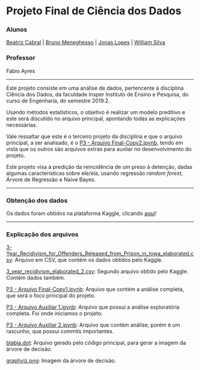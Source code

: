 # Projeto Final de Ciência dos Dados

### Alunos

[Beatriz Cabral](https://github.com/beatrizcf2) | [Bruno Meneghesso](https://github.com/brunomeneghesso) | [Jonas Lopes](https://github.com/JonasLopes19) | [William Silva](https://github.com/williamars)


### Professor 

Fabio Ayres

____________________________________________________________________

Este projeto consiste em uma análise de dados, pertencente à disciplina Ciência dos Dados, da faculdade Insper Instituto de Ensino e Pesquisa, do curso de Engenharia, do semestre 2019.2. 

Usando métodos estatísticos, o objetivo é realizar um modelo preditivo e este será discutido no arquivo principal, apontando todas as explicações necessárias.

Vale ressaltar que este é o terceiro projeto da disciplina e que o arquivo principal, a ser analisado, é o [P3 - Arquivo Final-Copy2.ipynb](https://github.com/brunomeneghesso/Cdados_final/blob/master/P3%20-%20Arquivo%20Final-Copy1.ipynb), tendo em vista que os outros são arquivos extras para auxliar no desenvolvimento do projeto.

Este projeto visa à predição da reincidência de um preso à detenção, dadas algumas características sobre ele/ela, usando regressão *random forest*, Árvore de Regressão e Naive Bayes.

_____________________________________________________________________

### Obtenção dos dados

Os dados foram obtidos na plataforma Kaggle, clicando [aqui](https://www.kaggle.com/slonnadube/recidivism-for-offenders-released-from-prison)!

_____________________________________________________________________

### Explicação dos arquivos

[3-Year_Recidivism_for_Offenders_Released_from_Prison_in_Iowa_elaborated.csv](https://github.com/brunomeneghesso/Cdados_final/blob/master/3-Year_Recidivism_for_Offenders_Released_from_Prison_in_Iowa_elaborated.csv): Arquivo em CSV, que contém os dados obtidos pelo Kaggle.

[3_year_recidivism_elaborated_2.csv](https://github.com/brunomeneghesso/Cdados_final/blob/master/3_year_recidivism_elaborated_2.csv): Segundo arquivo obtido pelo Kaggle. Contém dados também.

[P3 - Arquivo Final-Copy1.ipynb](https://github.com/brunomeneghesso/Cdados_final/blob/master/P3%20-%20Arquivo%20Final-Copy1.ipynb): Arquivo que contém a análise completa, que será o foco principal do projeto.

[P3 - Arquivo Auxiliar 1.ipynb](https://github.com/brunomeneghesso/Cdados_final/blob/master/P3%20-%20Arquivo%20Auxiliar%201.ipynb): Arquivo que possui a análise exploratória completa. Foi onde iniciamos o projeto.

[P3 - Arquivo Auxiliar 2.ipynb](https://github.com/brunomeneghesso/Cdados_final/blob/master/P3%20-%20Arquivo%20Auxiliar%202.ipynb): Arquivo que contém análise, porém é um rascunho, que possui commits importantes.

[blabla.dot](https://github.com/brunomeneghesso/Cdados_final/blob/master/blabla.dot): Arquivo gerado pelo código principal, para gerar a imagem da árvore de decisão.

[graphviz.png](https://github.com/brunomeneghesso/Cdados_final/blob/master/graphviz.png): Imagem da árvore de decisão.
